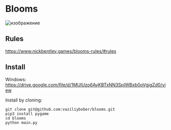 # Blooms

![изображение](https://user-images.githubusercontent.com/31740239/101289036-e5bb0700-380a-11eb-924e-252b88a0600d.png)

## Rules

https://www.nickbentley.games/blooms-rules/#rules

## Install

Windows: https://drive.google.com/file/d/1MUlUzo6AyKBTxNN3SplWBxb0oVgjgZd0/view

Install by cloning:

```
git clone git@github.com:vaziliybober/blooms.git
pip3 install pygame
cd blooms
python main.py
```
